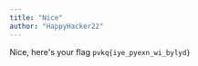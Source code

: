 ```yaml
---
title: "Nice"
author: "HappyHacker22"
---
```


Nice, here's your flag
```pvkq{iye_pyexn_wi_bylyd}```